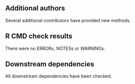 ## Additional authors

Several additional contributors have provided new methods.

## R CMD check results
There were no ERRORs, NOTESs or WARNINGs. 

## Downstream dependencies

All downstream dependencies have been checked.
